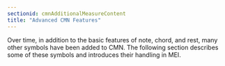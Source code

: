 ```yaml
---
sectionid: cmnAdditionalMeasureContent
title: "Advanced CMN Features"
---
```




Over time, in addition to the basic features of note, chord, and rest, many other
symbols
have been added to CMN. The following section describes some of these symbols and
introduces
their handling in MEI.


















